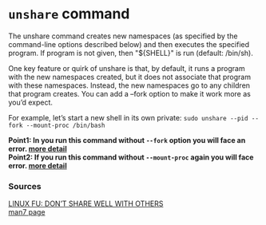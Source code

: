# `unshare` command
The unshare command creates new namespaces (as specified by the
command-line options described below) and then executes the
specified program. If program is not given, then "${SHELL}" is
run (default: /bin/sh).

One key feature or quirk of unshare is that, by default, it runs a program with the new namespaces created, but it does not associate that program with these namespaces. Instead, the new namespaces go to any children that program creates. You can add a –fork option to make it work more as you’d expect.

For example, let’s start a new shell in its own private:
`sudo unshare --pid --fork --mount-proc /bin/bash`

**Point1: In you run this command without `--fork` option you will face an error. [more detail](https://stackoverflow.com/a/45973522)**
<br />
**Point2: If you run this command without `--mount-proc` again you will face error. [more detail](https://stackoverflow.com/a/68706102)**


### Sources
[LINUX FU: DON’T SHARE WELL WITH OTHERS](https://hackaday.com/2021/12/28/linux-fu-dont-share-well-with-others/)
<br />
[man7 page](https://man7.org/linux/man-pages/man1/unshare.1.html)
<br />
